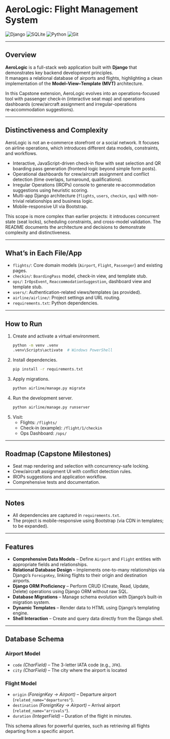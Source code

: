 # AeroLogic: Flight Management System

![Django](https://img.shields.io/badge/Django-092E20?style=for-the-badge&logo=django&logoColor=green)
![SQLite](https://img.shields.io/badge/SQLite-07405E?style=for-the-badge&logo=sqlite&logoColor=white)
![Python](https://img.shields.io/badge/Python-FFD43B?style=for-the-badge&logo=python&logoColor=blue)
![Git](https://img.shields.io/badge/GIT-E44C30?style=for-the-badge&logo=git&logoColor=white)

---

##  Overview
**AeroLogic** is a full-stack web application built with **Django** that demonstrates key backend development principles.  
It manages a relational database of airports and flights, highlighting a clean implementation of the **Model–View–Template (MVT)** architecture.

In this Capstone extension, AeroLogic evolves into an operations-focused tool with passenger check‑in (interactive seat map) and operations dashboards (crew/aircraft assignment and irregular-operations re‑accommodation suggestions).

---

## Distinctiveness and Complexity
AeroLogic is not an e‑commerce storefront or a social network. It focuses on airline operations, which introduces different data models, constraints, and workflows.

- Interactive, JavaScript-driven check‑in flow with seat selection and QR boarding pass generation (frontend logic beyond simple form posts).
- Operational dashboards for crew/aircraft assignment and conflict detection (time overlaps, turnaround, qualifications).
- Irregular Operations (IROPs) console to generate re‑accommodation suggestions using heuristic scoring.
- Multi-app Django architecture (`flights`, `users`, `checkin`, `ops`) with non-trivial relationships and business logic.
- Mobile-responsive UI via Bootstrap.

This scope is more complex than earlier projects: it introduces concurrent state (seat locks), scheduling constraints, and cross-model validation. The README documents the architecture and decisions to demonstrate complexity and distinctiveness.

---

## What’s in Each File/App
- `flights/`: Core domain models (`Airport`, `Flight`, `Passenger`) and existing pages.
- `checkin/`: `BoardingPass` model, check‑in view, and template stub.
- `ops/`: `IrOpsEvent`, `ReaccommodationSuggestion`, dashboard view and template stub.
- `users/`: Authentication-related views/templates (as provided).
- `airline/airline/`: Project settings and URL routing.
- `requirements.txt`: Python dependencies.

---

## How to Run
1. Create and activate a virtual environment.
   ```bash
   python -m venv .venv
   .venv\Scripts\activate  # Windows PowerShell
   ```
2. Install dependencies.
   ```bash
   pip install -r requirements.txt
   ```
3. Apply migrations.
   ```bash
   python airline/manage.py migrate
   ```
4. Run the development server.
   ```bash
   python airline/manage.py runserver
   ```
5. Visit:
   - Flights: `/flights/`
   - Check‑in (example): `/flight/1/checkin`
   - Ops Dashboard: `/ops/`

---

## Roadmap (Capstone Milestones)
- Seat map rendering and selection with concurrency-safe locking.
- Crew/aircraft assignment UI with conflict detection rules.
- IROPs suggestions and application workflow.
- Comprehensive tests and documentation.

---

## Notes
- All dependencies are captured in `requirements.txt`.
- The project is mobile-responsive using Bootstrap (via CDN in templates; to be expanded).

---

##  Features
- **Comprehensive Data Models** – Define `Airport` and `Flight` entities with appropriate fields and relationships.  
- **Relational Database Design** – Implements one-to-many relationships via Django’s `ForeignKey`, linking flights to their origin and destination airports.  
- **Django ORM Proficiency** – Perform CRUD (Create, Read, Update, Delete) operations using Django ORM without raw SQL.  
- **Database Migrations** – Manage schema evolution with Django’s built-in migration system.  
- **Dynamic Templates** – Render data to HTML using Django’s templating engine.  
- **Shell Interaction** – Create and query data directly from the Django shell.  

---

##  Database Schema

### Airport Model
- `code` *(CharField)* – The 3-letter IATA code (e.g., `JFK`).  
- `city` *(CharField)* – The city where the airport is located

### Flight Model
- `origin` *(ForeignKey → Airport)* – Departure airport (`related_name="departures"`).  
- `destination` *(ForeignKey → Airport)* – Arrival airport (`related_name="arrivals"`).  
- `duration` *(IntegerField)* – Duration of the flight in minutes.  

This schema allows for powerful queries, such as retrieving all flights departing from a specific airport.

